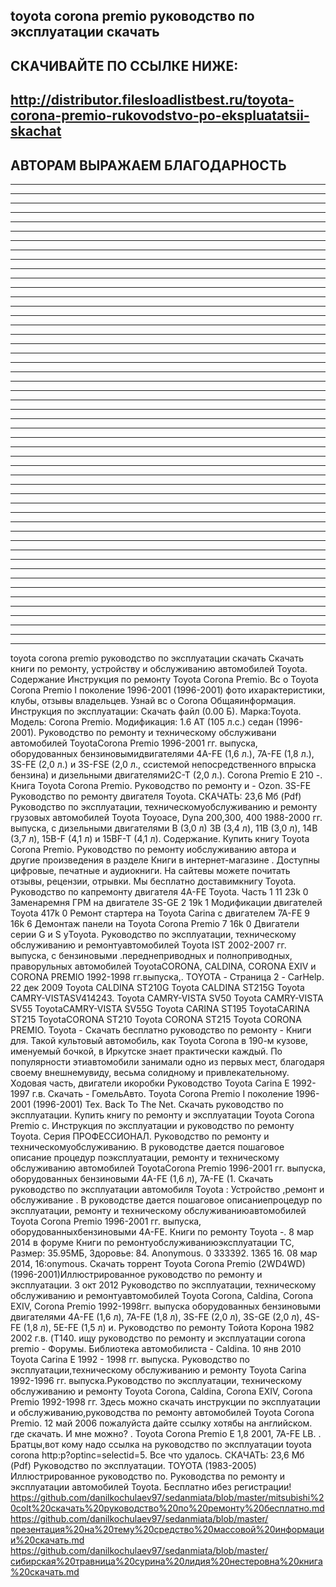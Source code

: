 toyota corona premio руководство по эксплуатации скачать
--------------------------------------------------
СКАЧИВАЙТЕ ПО ССЫЛКЕ НИЖЕ:
--------------------------------------------------
http://distributor.filesloadlistbest.ru/toyota-corona-premio-rukovodstvo-po-ekspluatatsii-skachat
--------------------------------------------------
АВТОРАМ ВЫРАЖАЕМ БЛАГОДАРНОСТЬ
--------------------------------------------------
--------------------------------------------------
--------------------------------------------------
--------------------------------------------------
--------------------------------------------------
--------------------------------------------------
--------------------------------------------------
--------------------------------------------------
--------------------------------------------------
--------------------------------------------------
--------------------------------------------------
--------------------------------------------------
--------------------------------------------------
--------------------------------------------------
--------------------------------------------------
--------------------------------------------------
--------------------------------------------------
--------------------------------------------------
--------------------------------------------------
--------------------------------------------------
--------------------------------------------------
--------------------------------------------------
--------------------------------------------------
--------------------------------------------------
--------------------------------------------------
--------------------------------------------------
--------------------------------------------------
--------------------------------------------------
--------------------------------------------------
--------------------------------------------------
--------------------------------------------------
--------------------------------------------------
--------------------------------------------------
--------------------------------------------------
--------------------------------------------------
--------------------------------------------------
--------------------------------------------------
--------------------------------------------------
--------------------------------------------------
--------------------------------------------------
--------------------------------------------------
--------------------------------------------------
--------------------------------------------------
--------------------------------------------------
--------------------------------------------------
--------------------------------------------------
--------------------------------------------------
--------------------------------------------------
--------------------------------------------------
--------------------------------------------------
--------------------------------------------------
toyota corona premio руководство по эксплуатации скачать Скачать книги по ремонту, устройству и обслуживанию автомобилей Toyota. Содержание Инструкция по ремонту Toyota Corona Premio. Вс о Toyota Corona Premio I поколение 1996-2001 (1996-2001)  фото ихарактеристики, клубы, отзывы владельцев. Узнай вс о Corona  Общаяинформация. Инструкция по эксплуатации: Скачать файл (0.00 Б). Марка:Toyota. Модель: Corona Premio. Модификация: 1.6 АТ (105 л.с.) седан (1996-2001). Руководство по ремонту и техническому обслуживани автомобилей ToyotaCorona Premio 1996-2001 гг. выпуска, оборудованных бензиновымидвигателями 4A-FE (1,6 л.), 7A-FE (1,8 л.), 3S-FE (2,0 л.) и 3S-FSE (2,0 л., ссистемой непосредственного впрыска бензина) и дизельными двигателями2C-T (2,0 л.). Corona Premio E 210 -. Книга Toyota Corona Premio. Руководство по ремонту и  - Ozon. 3S-FE Руководство по ремонту двигателя Toyota. СКАЧАТЬ: 23,6 Мб (Pdf)  Руководство по эксплуатации, техническомуобслуживанию и ремонту грузовых автомобилей Toyota Toyoace, Dyna 200,300, 400 1988-2000 гг. выпуска, с дизельными двигателями В (3,0 л) 3B (3,4 л), 11B (3,0 л), 14B (3,7 л), 15B-F (4,1 л) и 15BF-T (4,1 л). Содержание. Купить книгу Toyota Corona Premio. Руководство по ремонту иобслуживанию автора и другие произведения в разделе Книги в интернет-магазине . Доступны цифровые, печатные и аудиокниги. На сайтевы можете почитать отзывы, рецензии, отрывки. Мы бесплатно доставимкнигу Toyota. Руководство по капремонту двигателя 4A-FE Toyota. Часть 1 11 23k 0 Заменаремня ГРМ на двигателе 3S-GE 2 19k 1 Модификации двигателей Toyota 417k 0 Ремонт стартера на Toyota Carina с двигателем 7А-FЕ 9 16k 6 Демонтаж панели на Toyota Corona Premio 7 16k 0 Двигатели серии G и S уToyota. Руководство по эксплуатации, техническому обслуживанию и ремонтуавтомобилей Toyota IST 2002-2007 гг. выпуска, с бензиновыми .переднеприводных и полноприводных, праворульных автомобилей ToyotaCORONA, CALDINA, CORONA EXIV и CORONA PREMIO 1992-1998 гг.выпуска,. TOYOTA - Страница 2 - CarHelp. 22 дек 2009  Toyota CALDINA ST210G Toyota CALDINA ST215G Toyota CAMRY-VISTASV414243. Toyota CAMRY-VISTA SV50 Toyota CAMRY-VISTA SV55 ToyotaCAMRY-VISTA SV55G Toyota CARINA ST195 ToyotaCARINA ST215 ToyotaCORONA ST210 Toyota CORONA ST215 Toyota CORONA PREMIO. Toyota - Скачать бесплатно руководство по ремонту - Книги для. Такой культовый автомобиль, как Toyota Corona в 190-м кузове, именуемый бочкой, в Иркутске знает практически каждый. По популярности этиавтомобили занимали одно из первых мест, благодаря своему внешнемувиду, весьма солидному и привлекательному. Ходовая часть, двигатели икоробки
Руководство Toyota Carina Е 1992-1997 г.в.  Скачать - ГомельАвто. Toyota Corona Premio I поколение 1996-2001 (1996-2001)  Тех. Back To The Net. Скачать руководство по эксплуатации. Купить книгу по ремонту и эксплуатации Toyota Corona Premio с. Инструкция по эксплуатации и руководство по ремонту Toyota. Серия ПРОФЕССИОНАЛ. Руководство по ремонту и техническомуобслуживанию. В руководстве дается пошаговое описание процедур поэксплуатации, ремонту и техническому обслуживанию автомобилей ToyotaCorona Premio 1996-2001 гг. выпуска, оборудованных бензиновыми 4A-FE (1,6 л), 7A-FE (1. Скачать руководство по эксплуатации автомобиля Toyota : Устройство ,ремонт и обслуживание .  В руководстве дается пошаговое описаниепроцедур по эксплуатации, ремонту и техническому обслуживаниюавтомобилей Toyota Corona Premio 1996-2001 гг. выпуска, оборудованныхбензиновыми 4A-FE. Книги по ремонту Toyota -. 8 мар 2014  в форуме Книги по ремонтуобслуживаниюэксплуатации ТС, Размер: 35.95МБ, Здоровье: 84. Anonymous. 0 333392. 1365 16. 08 мар 2014, 16:onymous. Скачать торрент Toyota Corona Premio (2WD4WD)(1996-2001)Иллюстрированное руководство по ремонту и эксплуатации. 3 окт 2012  Руководство по эксплуатации, техническому обслуживанию и ремонтуавтомобилей Toyota Corona, Caldina, Corona EXIV, Corona Premio 1992-1998гг. выпуска оборудованных бензиновыми двигателями 4A-FE (1,6 л), 7A-FE (1,8 л), 3S-FE (2,0 л), 3S-GE (2,0 л), 4S-FE (1,8 л), 5E-FE (1,5 л) и. Руководство по ремонту Тойота Корона 1982  2002 г.в. (T140. ищу руководство по ремонту и эксплуатации corona premio - Форумы. Библиотека автомобилиста - Caldina. 10 янв 2010  Toyota Carina E 1992 - 1998 гг. выпуска. Руководство по эксплуатации,техническому обслуживанию и ремонту  Toyota Carina 1992-1996 гг. выпуска.Руководство по эксплуатации, техническому обслуживанию и ремонту Toyota Corona, Caldina, Corona EXIV, Corona Premio 1992-1998 гг. Здесь можно скачать инструкции по эксплуатации и обслуживанию,руководства по ремонту автомобилей Toyota Corona Premio.
12 май 2006  пожалуйста дайте ссылку хотябы на английском. где скачать.  И мне можно? . Toyota Corona Premio E 1,8 2001, 7A-FE LB. . Братцы,вот кому надо ссылка на руководство по эксплуатации toyota corona http:p?optinc=selectid=5. Все что удалось. СКАЧАТЬ: 23,6 Мб (Pdf)  Руководство по эксплуатации. TOYOTA (1983-2005) Иллюстрированное руководство по. Руководства по ремонту и эксплуатации автомобилей Toyota. Бесплатно ибез регистрации!
https://github.com/danilkochulaev97/sedanmiata/blob/master/mitsubishi%20colt%20скачать%20руководство%20по%20ремонту%20бесплатно.md
https://github.com/danilkochulaev97/sedanmiata/blob/master/презентация%20на%20тему%20средство%20массовой%20информации%20скачать.md
https://github.com/danilkochulaev97/sedanmiata/blob/master/сибирская%20травница%20сурина%20лидия%20нестеровна%20книга%20скачать.md
